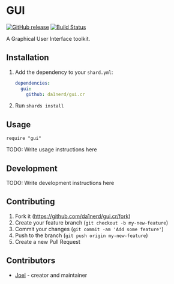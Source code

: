 # GUI
[![GitHub release](https://img.shields.io/github/release/da1nerd/gui.cr.svg)](https://github.com/da1nerd/gui.cr/releases)
[![Build Status](https://travis-ci.com/da1nerd/gui.cr.svg?branch=master)](https://travis-ci.com/da1nerd/gui.cr)

A Graphical User Interface toolkit.

## Installation

1. Add the dependency to your `shard.yml`:

   ```yaml
   dependencies:
     gui:
       github: da1nerd/gui.cr
   ```

2. Run `shards install`

## Usage

```crystal
require "gui"
```

TODO: Write usage instructions here

## Development

TODO: Write development instructions here

## Contributing

1. Fork it (<https://github.com/da1nerd/gui.cr/fork>)
2. Create your feature branch (`git checkout -b my-new-feature`)
3. Commit your changes (`git commit -am 'Add some feature'`)
4. Push to the branch (`git push origin my-new-feature`)
5. Create a new Pull Request

## Contributors

- [Joel](https://github.com/da1nerd) - creator and maintainer
